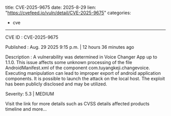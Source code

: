  
title: CVE-2025-9675
date: 2025-8-29
lien: "https://cvefeed.io/vuln/detail/CVE-2025-9675"
categories:
  - cve
---

CVE ID : CVE-2025-9675

Published :  Aug. 29
2025
9:15 p.m. | 12 hours
36 minutes ago

Description : A vulnerability was determined in Voice Changer App up to 1.1.0. This issue affects some unknown processing of the file AndroidManifest.xml of the component com.tuyangkeji.changevoice. Executing manipulation can lead to improper export of android application components. It is possible to launch the attack on the local host. The exploit has been publicly disclosed and may be utilized.

Severity: 5.3 | MEDIUM

Visit the link for more details
such as CVSS details
affected products
timeline
and more...
